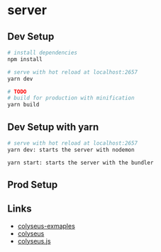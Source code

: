 # server


## Dev Setup
``` bash
# install dependencies
npm install

# serve with hot reload at localhost:2657
yarn dev

# TODO
# build for production with minification
yarn build
```

## Dev Setup with yarn
``` bash
# serve with hot reload at localhost:2657
yarn dev: starts the server with nodemon

yarn start: starts the server with the bundler

```

## Prod Setup

## Links
- [colyseus-exmaples](colyseus-examples)
- [colyseus](https://github.com/gamestdio/colyseus)
- [colyseus.js](https://github.com/gamestdio/colyseus.js)
